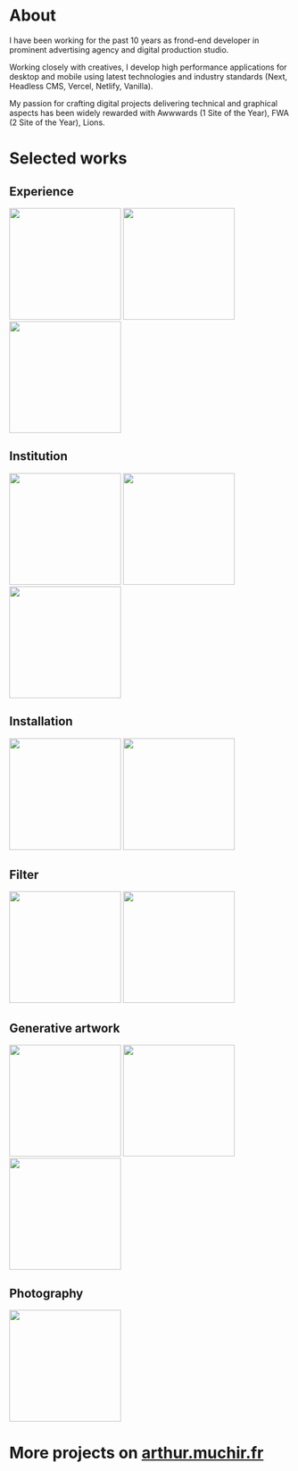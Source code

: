 # About

I have been working for the past 10 years as frond-end developer in prominent advertising agency and digital production studio.

Working closely with creatives, I develop high performance applications for desktop and mobile using latest technologies and industry standards (Next, Headless CMS, Vercel, Netlify, Vanilla).

My passion for crafting digital projects delivering technical and graphical aspects has been widely rewarded with Awwwards (1 Site of the Year), FWA (2 Site of the Year), Lions.

# Selected works

## Experience

<a href="http://because-recollection.com/"><img src="https://user-images.githubusercontent.com/6191766/120612220-42634b80-c455-11eb-9a7a-c3ae047b8b46.jpg" width="200px"></a> <a href="https://www.comme-des-garcons-parfum.com/concrete/"><img src="https://user-images.githubusercontent.com/6191766/120612460-848c8d00-c455-11eb-958a-ca7058731361.jpg" width="200px"></a> <a href="https://loccitane-omy-experience.com/"><img src="https://user-images.githubusercontent.com/6191766/120612567-9e2dd480-c455-11eb-8926-ae384e38f25b.jpg" width="200px"></a>

## Institution

<a href="https://www.actioncontrelafaim.org/"><img src="https://user-images.githubusercontent.com/6191766/120610452-7473ae00-c453-11eb-8e90-ad4893378ef1.jpg" width="200px"></a> <a href="https://www.84paris.com/"><img src="https://user-images.githubusercontent.com/6191766/123086008-37cc1e80-d423-11eb-9336-b11b42c05fa7.jpg" width="200px"></a> <a href="http://www.des-signes.fr/"><img src="https://user-images.githubusercontent.com/6191766/120612482-89e9d780-c455-11eb-82dc-f5a0a7687505.jpg" width="200px"></a>

## Installation

<a href="https://luxe.net/chanel-coco-game-center-la-marque-de-luxe-ouvre-sa-propre-salle-darcade/"><img src="https://user-images.githubusercontent.com/6191766/120612433-7e96ac00-c455-11eb-88ce-58e5b82ea3b6.jpg" width="200px"></a> <a href="https://user-images.githubusercontent.com/6191766/134144295-cb716fb6-b3f4-4c5c-a059-6cd48d96c1cc.mp4"><img src="https://user-images.githubusercontent.com/6191766/120661179-54121680-c488-11eb-9d2d-34e9439de565.jpg" width="200px"></a>

## Filter

<a href="https://user-images.githubusercontent.com/6191766/134143025-ba362745-5b9a-4230-9b63-75eeef80b639.mp4"><img src="https://user-images.githubusercontent.com/6191766/120612580-a1c15b80-c455-11eb-8400-bdc10645f581.jpg" width="200px"></a> <a href="https://user-images.githubusercontent.com/6191766/134143114-7cf9cd7e-38bb-4a79-a407-6ed8ad232fad.mp4"><img src="https://user-images.githubusercontent.com/6191766/134142375-6e7fa99d-18d1-4fe3-8c1a-79101c5ab790.jpg" width="200px"></a>

## Generative artwork

<a href="https://www.fxhash.xyz/generative/3767"><img src="https://user-images.githubusercontent.com/6191766/170320047-f9b48fb1-a3b0-4add-bf54-0ee166e86de1.jpg" width="200px"></a> <a href="https://www.fxhash.xyz/generative/5618"><img src="https://user-images.githubusercontent.com/6191766/170320639-fc2b608c-9e95-4af2-bed8-055cc9164071.jpg" width="200px"></a> <a href="https://www.fxhash.xyz/generative/14539"><img src="https://user-images.githubusercontent.com/6191766/173527071-40bf881f-9bae-42ed-b15b-afe4ada5fc4a.jpg" width="200px"></a>

## Photography

<a href="https://www.behance.net/gallery/66537407/Pushkar-to-Varanasi-India"><img src="https://user-images.githubusercontent.com/6191766/120612511-8f472200-c455-11eb-92c0-46fc65e9006e.jpg" width="200px"></a>

# More projects on [arthur.muchir.fr](https://arthur.muchir.fr)
